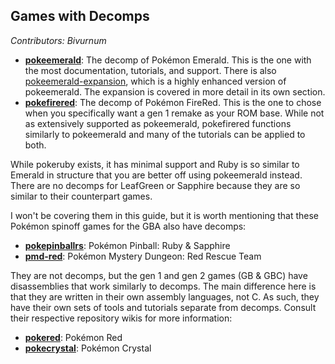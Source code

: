 ## Games with Decomps
*Contributors: Bivurnum*

* [**pokeemerald**](https://github.com/pret/pokeemerald/blob/master/INSTALL.md): The decomp of Pokémon Emerald. This is the one with the most documentation, tutorials, and support. There is also [pokeemerald-expansion](https://github.com/Bivurnum/decomps-resources/wiki/pokeemerald%E2%80%90expansion), which is a highly enhanced version of pokeemerald. The expansion is covered in more detail in its own section.
* [**pokefirered**](https://github.com/pret/pokefirered/blob/master/INSTALL.md): The decomp of Pokémon FireRed. This is the one to chose when you specifically want a gen 1 remake as your ROM base. While not as extensively supported as pokeemerald, pokefirered functions similarly to pokeemerald and many of the tutorials can be applied to both.

While pokeruby exists, it has minimal support and Ruby is so similar to Emerald in structure that you are better off using pokeemerald instead.
There are no decomps for LeafGreen or Sapphire because they are so similar to their counterpart games.

I won't be covering them in this guide, but it is worth mentioning that these Pokémon spinoff games for the GBA also have decomps:
* [**pokepinballrs**](https://github.com/pret/pokepinballrs): Pokémon Pinball: Ruby & Sapphire
* [**pmd-red**](https://github.com/pret/pmd-red/blob/master/INSTALL.md): Pokémon Mystery Dungeon: Red Rescue Team

They are not decomps, but the gen 1 and gen 2 games (GB & GBC) have disassemblies that work similarly to decomps. The main difference here is that they are written in their own assembly languages, not C. As such, they have their own sets of tools and tutorials separate from decomps. Consult their respective repository wikis for more information:
* [**pokered**](https://github.com/pret/pokered/wiki/Tutorials): Pokémon Red
* [**pokecrystal**](https://github.com/pret/pokecrystal/wiki): Pokémon Crystal
